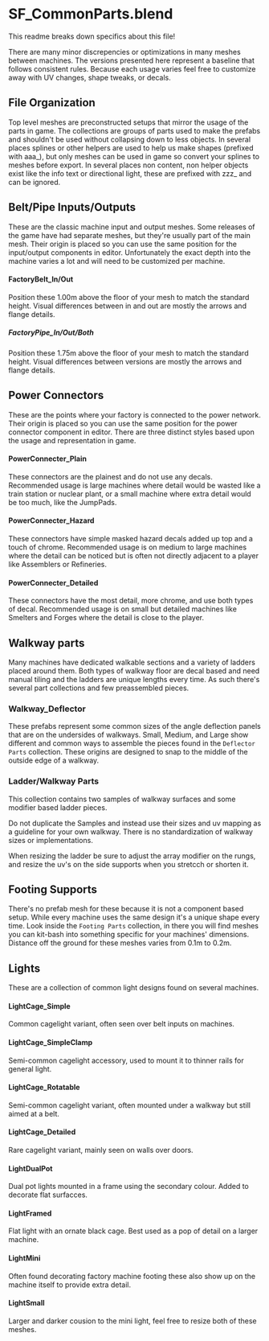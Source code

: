 # SF_CommonParts.blend
This readme breaks down specifics about this file!

There are many minor discrepencies or optimizations in many meshes between machines.
The versions presented here represent a baseline that follows consistent rules.
Because each usage varies feel free to customize away with UV changes, shape tweaks, or decals.

## File Organization
Top level meshes are preconstructed setups that mirror the usage of the parts in game.
The collections are groups of parts used to make the prefabs and shouldn't be used without collapsing down to less objects.
In several places splines or other helpers are used to help us make shapes (prefixed with aaa_), but only meshes can be used in game so convert your splines to meshes before export.
In several places non content, non helper objects exist like the info text or directional light, these are prefixed with zzz_ and can be ignored.

## Belt/Pipe Inputs/Outputs
These are the classic machine input and output meshes.
Some releases of the game have had separate meshes, but they're usually part of the main mesh.
Their origin is placed so you can use the same position for the input/output components in editor.
Unfortunately the exact depth into the machine varies a lot and will need to be customized per machine.

#### FactoryBelt_In/Out
Position these 1.00m above the floor of your mesh to match the standard height.
Visual differences between in and out are mostly the arrows and flange details.

##### FactoryPipe_In/Out/Both
Position these 1.75m above the floor of your mesh to match the standard height.
Visual differences between versions are mostly the arrows and flange details.

## Power Connectors
These are the points where your factory is connected to the power network.
Their origin is placed so you can use the same position for the power connector component in editor.
There are three distinct styles based upon the usage and representation in game.

#### PowerConnecter_Plain
These connectors are the plainest and do not use any decals.
Recommended usage is large machines where detail would be wasted like a train station or nuclear plant, or a small machine where extra detail would be too much, like the JumpPads.

#### PowerConnecter_Hazard
These connectors have simple masked hazard decals added up top and a touch of chrome.
Recommended usage is on medium to large machines where the detail can be noticed but is often not directly adjacent to a player like Assemblers or Refineries.

#### PowerConnecter_Detailed
These connectors have the most detail, more chrome, and use both types of decal.
Recommended usage is on small but detailed machines like Smelters and Forges where the detail is close to the player.

## Walkway parts
Many machines have dedicated walkable sections and a variety of ladders placed around them. Both types of walkway floor are decal based and need manual tiling and the ladders are unique lengths every time. As such there's several part collections and few preassembled pieces.

### Walkway_Deflector
These prefabs represent some common sizes of the angle deflection panels that are on the undersides of walkways. Small, Medium, and Large show different and common ways to assemble the pieces found in the `Deflector Parts` collection. These origins are designed to snap to the middle of the outside edge of a walkway.

### Ladder/Walkway Parts
This collection contains two samples of walkway surfaces and some modifier based ladder pieces.

Do not duplicate the Samples and instead use their sizes and uv mapping as a guideline for your own walkway. There is no standardization of walkway sizes or implementations.

When resizing the ladder be sure to adjust the array modifier on the rungs, and resize the uv's on the side supports when you stretcch or shorten it.

## Footing Supports
There's no prefab mesh for these because it is not a component based setup. While every machine uses the same design it's a unique shape every time.
Look inside the `Footing Parts` collection, in there you will find meshes you can kit-bash into something specific for your machines' dimensions.
Distance off the ground for these meshes varies from 0.1m to 0.2m.

## Lights
These are a collection of common light designs found on several machines.

#### LightCage_Simple
Common cagelight variant, often seen over belt inputs on machines.

#### LightCage_SimpleClamp
Semi-common cagelight accessory, used to mount it to thinner rails for general light.

#### LightCage_Rotatable
Semi-common cagelight variant, often mounted under a walkway but still aimed at a belt.

#### LightCage_Detailed
Rare cagelight variant, mainly seen on walls over doors.

#### LightDualPot
Dual pot lights mounted in a frame using the secondary colour. Added to decorate flat surfacces.

#### LightFramed
Flat light with an ornate black cage. Best used as a pop of detail on a larger machine.

#### LightMini
Often found decorating factory machine footing these also show up on the machine itself to provide extra detail.

#### LightSmall
Larger and darker cousion to the mini light, feel free to resize both of these meshes.
